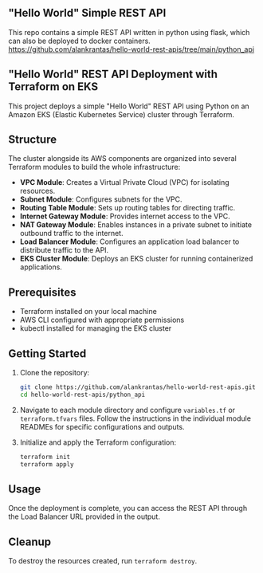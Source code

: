 ## "Hello World" Simple REST API

This repo contains a simple REST API written in python using flask, which can also be deployed to docker containers.
https://github.com/alankrantas/hello-world-rest-apis/tree/main/python_api

## "Hello World" REST API Deployment with Terraform on EKS

This project deploys a simple "Hello World" REST API using Python on an Amazon EKS (Elastic Kubernetes Service) cluster through Terraform.

## Structure

The cluster alongside its AWS components are organized into several Terraform modules to build the whole infrastructure:

- **VPC Module**: Creates a Virtual Private Cloud (VPC) for isolating resources.
- **Subnet Module**: Configures subnets for the VPC.
- **Routing Table Module**: Sets up routing tables for directing traffic.
- **Internet Gateway Module**: Provides internet access to the VPC.
- **NAT Gateway Module**: Enables instances in a private subnet to initiate outbound traffic to the internet.
- **Load Balancer Module**: Configures an application load balancer to distribute traffic to the API.
- **EKS Cluster Module**: Deploys an EKS cluster for running containerized applications.

## Prerequisites

- Terraform installed on your local machine
- AWS CLI configured with appropriate permissions
- kubectl installed for managing the EKS cluster

## Getting Started

1. Clone the repository:
   ```bash
   git clone https://github.com/alankrantas/hello-world-rest-apis.git
   cd hello-world-rest-apis/python_api
   ```

2. Navigate to each module directory and configure `variables.tf` or `terraform.tfvars` files. Follow the instructions in the individual module READMEs for specific configurations and outputs.

3. Initialize and apply the Terraform configuration:
   ```bash
   terraform init
   terraform apply
   ```

## Usage

Once the deployment is complete, you can access the REST API through the Load Balancer URL provided in the output.

## Cleanup

To destroy the resources created, run `terraform destroy`.
